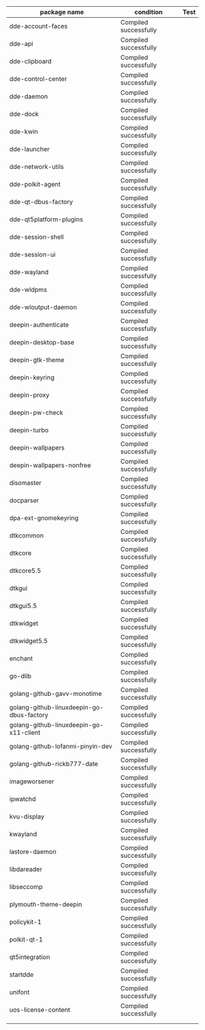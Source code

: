 | package name                              | condition             | Test |
| ----------------------------------------- | --------------------- | ---- |
| dde-account-faces                         | Compiled successfully |      |
| dde-api                                   | Compiled successfully |      |
| dde-clipboard                             | Compiled successfully |      |
| dde-control-center                        | Compiled successfully |      |
| dde-daemon                                | Compiled successfully |      |
| dde-dock                                  | Compiled successfully |      |
| dde-kwin                                  | Compiled successfully |      |
| dde-launcher                              | Compiled successfully |      |
| dde-network-utils                         | Compiled successfully |      |
| dde-polkit-agent                          | Compiled successfully |      |
| dde-qt-dbus-factory                       | Compiled successfully |      |
| dde-qt5platform-plugins                   | Compiled successfully |      |
| dde-session-shell                         | Compiled successfully |      |
| dde-session-ui                            | Compiled successfully |      |
| dde-wayland                               | Compiled successfully |      |
| dde-wldpms                                | Compiled successfully |      |
| dde-wloutput-daemon                       | Compiled successfully |      |
| deepin-authenticate                       | Compiled successfully |      |
| deepin-desktop-base                       | Compiled successfully |      |
| deepin-gtk-theme                          | Compiled successfully |      |
| deepin-keyring                            | Compiled successfully |      |
| deepin-proxy                              | Compiled successfully |      |
| deepin-pw-check                           | Compiled successfully |      |
| deepin-turbo                              | Compiled successfully |      |
| deepin-wallpapers                         | Compiled successfully |      |
| deepin-wallpapers-nonfree                 | Compiled successfully |      |
| disomaster                                | Compiled successfully |      |
| docparser                                 | Compiled successfully |      |
| dpa-ext-gnomekeyring                      | Compiled successfully |      |
| dtkcommon                                 | Compiled successfully |      |
| dtkcore                                   | Compiled successfully |      |
| dtkcore5.5                                | Compiled successfully |      |
| dtkgui                                    | Compiled successfully |      |
| dtkgui5.5                                 | Compiled successfully |      |
| dtkwidget                                 | Compiled successfully |      |
| dtkwidget5.5                              | Compiled successfully |      |
| enchant                                   | Compiled successfully |      |
| go-dlib                                   | Compiled successfully |      |
| golang-github-gavv-monotime               | Compiled successfully |      |
| golang-github-linuxdeepin-go-dbus-factory | Compiled successfully |      |
| golang-github-linuxdeepin-go-x11-client   | Compiled successfully |      |
| golang-github-lofanmi-pinyin-dev          | Compiled successfully |      |
| golang-github-rickb777-date               | Compiled successfully |      |
| imageworsener                             | Compiled successfully |      |
| ipwatchd                                  | Compiled successfully |      |
| kvu-display                               | Compiled successfully |      |
| kwayland                                  | Compiled successfully |      |
| lastore-daemon                            | Compiled successfully |      |
| libdareader                               | Compiled successfully |      |
| libseccomp                                | Compiled successfully |      |
| plymouth-theme-deepin                     | Compiled successfully |      |
| policykit-1                               | Compiled successfully |      |
| polkit-qt-1                               | Compiled successfully |      |
| qt5integration                            | Compiled successfully |      |
| startdde                                  | Compiled successfully |      |
| unifont                                   | Compiled successfully |      |
| uos-license-content                       | Compiled successfully |      |
|                                           |                       |      |
|                                           |                       |      |